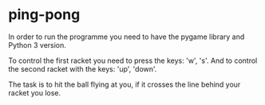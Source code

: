 # ping-pong

In order to run the programme you need to have the pygame library and Python 3 version. 

To control the first racket you need to press the keys: 'w', 's'. And to control the second racket with the keys: 'up', 'down'.

The task is to hit the ball flying at you, if it crosses the line behind your racket you lose.
